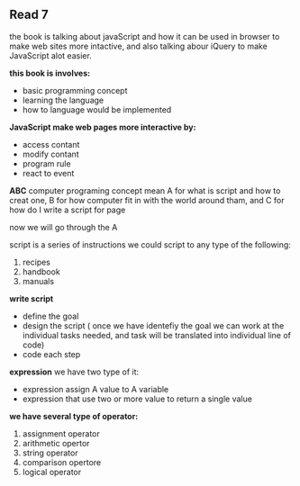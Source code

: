 ## Read 7

the book is talking about javaScript and how it can be used in browser to make web sites more intactive, and also talking abour iQuery to make JavaScript alot easier.

**this book is involves:**
* basic programming concept
* learning the language 
* how to language would be implemented

**JavaScript make web pages more interactive by:**
- access contant
- modify contant
- program rule
- react to event

**ABC** computer programing concept mean A for what is script and how to creat one, B for how computer fit in with the world around tham, and C for how do I write a script for page

now we will go through the A

script is a series of instructions we could script to any type of the following:
1. recipes
2. handbook
3. manuals

**write script**
* define the goal
* design the script ( once we have identefiy the goal we can work at the individual tasks needed, and task will be translated into individual line of code)
* code each step

**expression** we have two type of it:
- expression assign A value to A variable
- expression that use two or more value to return a single value

**we have several type of operator:**
1. assignment operator
2. arithmetic opertor
3. string operator
4. comparison opertore
5. logical operator


